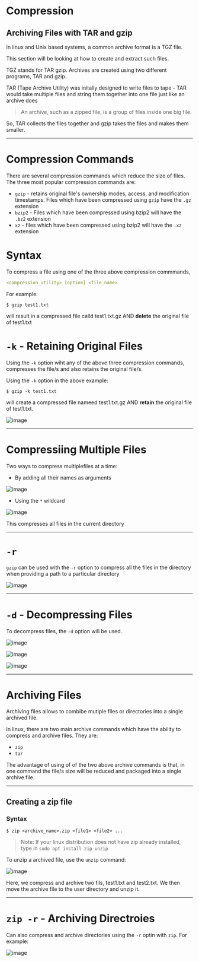 # Compression

## Archiving Files with TAR and gzip

In linux and Unix based systems, a common archive format is a TGZ file.

This section will be looking at how to create and extract such files. 

TGZ stands for TAR gzip. Archives are created using two different programs, TAR and gzip.

TAR (Tape Archive Utility) was initally designed to write files to tape - TAR would take multiple files and string them together into one file just like an archive does
> An archive, such as a zipped file, is a group of files inside one big file. 

So, TAR collects the files together and gzip takes the files and makes them smaller. 









---

# Compression Commands 


There are several compression commands which reduce the size of files. The three most popular compression commands are: 


* `gzip` - retains original file's ownership modes, access, and modification timestamps. Files which have been compressed using `gzip` have the `.gz` extension
* `bzip2` - Files which have been compressed using bzip2 will have the `.bz2` extension 
* `xz` - files which have been compressed using bzip2 will have the `.xz` extension 

# Syntax 

To compress a file using one of the three above compression commmands, 

```yaml
<compression_utility> [option] <file_name> 
```
For example:

```console
$ gzip test1.txt
```

will result in a compressed file calld test1.txt.gz AND **delete** the original file of test1.txt

# `-k` - Retaining Original Files

Using the `-k` option wiht any of the above three compression commands, compresses the file/s and also retains the original file/s.

Using the `-k` option in the above example:

```console
$ gzip -k test1.txt
```
will create a compressed file nameed test1.txt.gz AND **retain** the original file of test1.txt.

![image](https://user-images.githubusercontent.com/107522496/200800918-a8b837c6-d3bd-461e-b20b-c6b3c321204b.png)

--- 

# Compressiing Multiple Files

Two ways to compress multiplefiles at a time:

* By adding all their names as arguments 

![image](https://user-images.githubusercontent.com/107522496/200803568-32d443b2-4f1a-4613-9cab-4be54f20d651.png)

* Using the `*` wildcard  

![image](https://user-images.githubusercontent.com/107522496/200806150-92631c02-5aa8-4902-8b9a-c59bea03a6fb.png)

This compresses all files in the current directory

---

# `-r`

`gzip` can be used with the `-r` option to compress all the files in the directory when providing a path to a particular directory

![image](https://user-images.githubusercontent.com/107522496/200808890-e8ecb6b6-dd9a-4c24-9c8f-fe4b376bd05d.png)

---

# `-d` - Decompressing Files

To decompress files, the `-d` option will be used.

![image](https://user-images.githubusercontent.com/107522496/200809577-b0649466-3634-4ef5-9273-7d024ca1ea38.png)

![image](https://user-images.githubusercontent.com/107522496/200809849-ade4d4e8-7604-4cc4-bc13-9408f9f8428c.png)

![image](https://user-images.githubusercontent.com/107522496/200810124-436952a7-9262-477c-accd-ac88812e2a6d.png)

---

# Archiving Files 

Archiving files allows to combibe mutiple files or directories into a single archived file. 

In linux, there are two main archive commands which have the ability to compress and archive files. They are:

* `zip`
* `tar`

The advantage of using of of the two above archive commands is that, in one command the file/s size will be reduced and packaged into a single archive file.  

---

## Creating a zip file

### Syntax 

```console
$ zip <archive_name>.zip <file1> <file2> ... 
```

> Note: If your linux distribution does not have zip already installed, type in `sudo apt install zip unzip` 

To unzip a archived file, use the `unzip` command:

![image](https://user-images.githubusercontent.com/107522496/200820060-620adcc3-a9a8-4e7d-98c5-3a4dc94d6ff4.png)

Here, we compress and archive two fils, test1.txt and test2.txt. We then move the archive file to the user directory and unzip it. 

---

# `zip -r` - Archiving Directroies 

Can also compress and archive directories using the `-r` optin with `zip`. For example:

![image](https://user-images.githubusercontent.com/107522496/200821406-23c3d84f-63b8-407f-a8c9-6d2d7718cc90.png)










